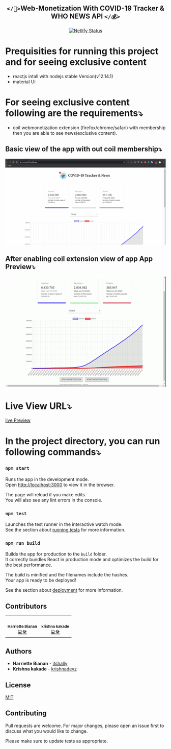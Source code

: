 <div style="text-align:center" align="center">
<h2><code>&lt;/🌠&gt;</code>Web-Monetization With COVID-19 Tracker & WHO NEWS API <code>&lt;/💰&gt;</code></h2>
  
[![Netlify Status](https://api.netlify.com/api/v1/badges/e30784c5-9efd-4f20-8a47-13f3fb899613/deploy-status)]()

</div>

# Prequisities for running this project and for seeing exclusive content 
* reactjs intall with nodejs stable Version(v12.14.1)
* material UI 

# For seeing exclusive content following are the requirements⤵
* coil webmonetization extension (firefox/chrome/safari) with membership 
then you are able to see news(exclusive content).

## Basic view of the app with out coil membership⤵
<img src="https://github.com/itshally/wb-covid19/blob/master/basicviewofapp.gif" alt="basicview">

## After enabling coil extension view of app App Preview⤵
<img src="https://github.com/itshally/wb-covid19/blob/master/Devtohackathon.gif" alt="firstview">

# Live View URL⤵
<a href="https://wmcovid19.netlify.app/" target="_blank">live Preview</a>

# In the project directory, you can run following commands⤵

### `npm start`

Runs the app in the development mode.<br />
Open [http://localhost:3000](http://localhost:3000) to view it in the browser.

The page will reload if you make edits.<br />
You will also see any lint errors in the console.

### `npm test`

Launches the test runner in the interactive watch mode.<br />
See the section about [running tests](https://facebook.github.io/create-react-app/docs/running-tests) for more information.

### `npm run build`

Builds the app for production to the `build` folder.<br />
It correctly bundles React in production mode and optimizes the build for the best performance.

The build is minified and the filenames include the hashes.<br />
Your app is ready to be deployed!

See the section about [deployment](https://facebook.github.io/create-react-app/docs/deployment) for more information.

## Contributors
<table>
  <tr>
    <td align="center"><a href="https://github.com/itshally/"><img src="https://avatars2.githubusercontent.com/u/39101336?s=460&u=dfa8c0109052f69e39b4754279c34cc2a20063a6&v=4" width="100px;" alt=""/><br /><sub><b>Harriette Bianan</b></sub></a><br /><a href="https://github.com/itshally/wb-covid19" title="Reviewed Pull Requests and developer">💻🛠</a> </td>
      <td align="center"><a href="https://github.com/krishnadevz/"><img src="https://avatars1.githubusercontent.com/u/42638797?s=460&u=0690dec92c80e9ab0f3b09322272e1cc4cb3ba3f&v=4" width="100px;" alt=""/><br /><sub><b>krishna kakade</b></sub></a><br /><a href="https://github.com/itshally/wb-covid19" title="Reviewed Pull Requests and developer">💻🛠</a> </td>
  </tr>
    </table>


## Authors

* **Harriette Bianan** - [itshally](https://itshally.netlify.app/)
* **Krishna kakade**  - [krishnadevz](https://github.com/krishnadevz)



## License
[MIT](https://choosealicense.com/licenses/mit/)

## Contributing
Pull requests are welcome. For major changes, please open an issue first to discuss what you would like to change.

Please make sure to update tests as appropriate.




